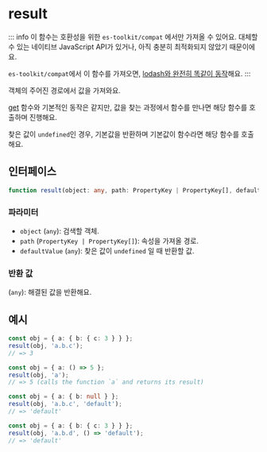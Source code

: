 # result

::: info
이 함수는 호환성을 위한 `es-toolkit/compat` 에서만 가져올 수 있어요. 대체할 수 있는 네이티브 JavaScript API가 있거나, 아직 충분히 최적화되지 않았기 때문이에요.

`es-toolkit/compat`에서 이 함수를 가져오면, [lodash와 완전히 똑같이 동작](../../../compatibility.md)해요.
:::

객체의 주어진 경로에서 값을 가져와요.

[get](./get.md) 함수와 기본적인 동작은 같지만, 값을 찾는 과정에서 함수를 만나면 해당 함수를 호출하며 진행해요.

찾은 값이 `undefined`인 경우, 기본값을 반환하며 기본값이 함수라면 해당 함수를 호출해요.

## 인터페이스

```typescript
function result(object: any, path: PropertyKey | PropertyKey[], defaultValue?: any | ((...args: any[]) => any)): any;
```

### 파라미터

- `object` (`any`): 검색할 객체.
- `path` (`PropertyKey | PropertyKey[]`): 속성을 가져올 경로.
- `defaultValue` (`any`): 찾은 값이 `undefined` 일 때 반환할 값.

### 반환 값

(`any`): 해결된 값을 반환해요.

## 예시

```typescript
const obj = { a: { b: { c: 3 } } };
result(obj, 'a.b.c');
// => 3

const obj = { a: () => 5 };
result(obj, 'a');
// => 5 (calls the function `a` and returns its result)

const obj = { a: { b: null } };
result(obj, 'a.b.c', 'default');
// => 'default'

const obj = { a: { b: { c: 3 } } };
result(obj, 'a.b.d', () => 'default');
// => 'default'
```
